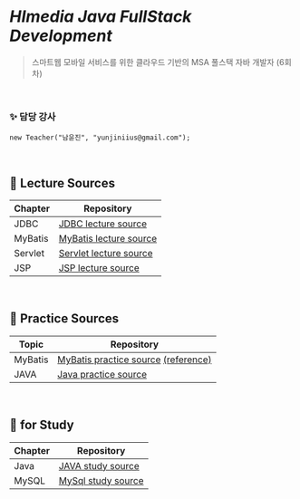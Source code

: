 # _HImedia Java FullStack Development_
>스마트웹 모바일 서비스를 위한 클라우드 기반의 MSA 풀스택 자바 개발자 (6회차)

&nbsp; 

### ✨  담당 강사 

```
new Teacher("남윤진", "yunjiniius@gmail.com");
```

&nbsp; 

## 🔎 Lecture Sources

| Chapter | Repository |
| ------ | ------ |
| JDBC | [JDBC lecture source](https://github.com/HI-2023-JavaFullStack-6/01_JDBC) |
| MyBatis | [MyBatis lecture source](https://github.com/HI-2023-JavaFullStack-6/02_MyBatis) |
| Servlet | [Servlet lecture source](https://github.com/HI-2023-JavaFullStack-6/03_Servlet) |
| JSP | [JSP lecture source](https://github.com/HI-2023-JavaFullStack-6/04_JSP) |


&nbsp; 

## 🔎 Practice Sources

| Topic | Repository |
| ------ | ------ |
| MyBatis | [MyBatis practice source](https://github.com/HI-2023-JavaFullStack-6/MyBatis_Practice) [(reference)](https://github.com/HI-2023-JavaFullStack-6/MyBatis_Practice_Sample)|
| JAVA | [Java practice source](https://github.com/HI-2023-JavaFullStack-6/JAVA_Practice) |

&nbsp; 
 
## 🔎 for Study

| Chapter | Repository |
| ------ | ------ |
| Java | [JAVA study source](https://github.com/HI-2023-JavaFullStack-6/00_JAVA) |
| MySQL | [MySql study source](https://github.com/HI-2023-JavaFullStack-6/00_MySQL) |

 
 
